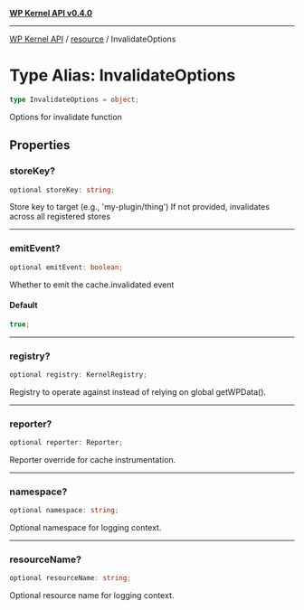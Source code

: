 [**WP Kernel API v0.4.0**](../../README.md)

---

[WP Kernel API](../../README.md) / [resource](../README.md) / InvalidateOptions

# Type Alias: InvalidateOptions

```ts
type InvalidateOptions = object;
```

Options for invalidate function

## Properties

### storeKey?

```ts
optional storeKey: string;
```

Store key to target (e.g., 'my-plugin/thing')
If not provided, invalidates across all registered stores

---

### emitEvent?

```ts
optional emitEvent: boolean;
```

Whether to emit the cache.invalidated event

#### Default

```ts
true;
```

---

### registry?

```ts
optional registry: KernelRegistry;
```

Registry to operate against instead of relying on global getWPData().

---

### reporter?

```ts
optional reporter: Reporter;
```

Reporter override for cache instrumentation.

---

### namespace?

```ts
optional namespace: string;
```

Optional namespace for logging context.

---

### resourceName?

```ts
optional resourceName: string;
```

Optional resource name for logging context.
